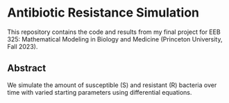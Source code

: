 # Antibiotic Resistance Simulation
This repository contains the code and results from my final project for EEB 325: Mathematical Modeling in Biology and Medicine (Princeton University, Fall 2023).

## Abstract
We simulate the amount of susceptible (S) and resistant (R) bacteria over time with varied starting parameters using differential equations.

